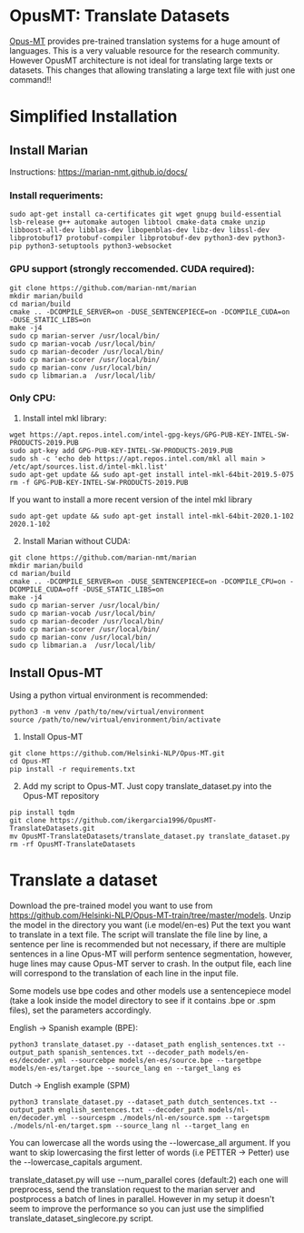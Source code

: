# OpusMT: Translate Datasets
[Opus-MT](https://github.com/Helsinki-NLP/Opus-MT) provides pre-trained translation systems for a huge amount of languages. This is a very valuable resource for the research community. However OpusMT architecture is not ideal for translating large texts or datasets. This changes that allowing translating a large text file with just one command!!

# Simplified Installation
## Install Marian
Instructions: https://marian-nmt.github.io/docs/

### Install requeriments:
```
sudo apt-get install ca-certificates git wget gnupg build-essential lsb-release g++ automake autogen libtool cmake-data cmake unzip libboost-all-dev libblas-dev libopenblas-dev libz-dev libssl-dev libprotobuf17 protobuf-compiler libprotobuf-dev python3-dev python3-pip python3-setuptools python3-websocket
```

### GPU support (strongly reccomended. CUDA required):
```
git clone https://github.com/marian-nmt/marian
mkdir marian/build
cd marian/build
cmake .. -DCOMPILE_SERVER=on -DUSE_SENTENCEPIECE=on -DCOMPILE_CUDA=on -DUSE_STATIC_LIBS=on
make -j4
sudo cp marian-server /usr/local/bin/
sudo cp marian-vocab /usr/local/bin/
sudo cp marian-decoder /usr/local/bin/
sudo cp marian-scorer /usr/local/bin/
sudo cp marian-conv /usr/local/bin/
sudo cp libmarian.a  /usr/local/lib/
```

### Only CPU:

1) Install intel mkl library:

```
wget https://apt.repos.intel.com/intel-gpg-keys/GPG-PUB-KEY-INTEL-SW-PRODUCTS-2019.PUB
sudo apt-key add GPG-PUB-KEY-INTEL-SW-PRODUCTS-2019.PUB
sudo sh -c 'echo deb https://apt.repos.intel.com/mkl all main > /etc/apt/sources.list.d/intel-mkl.list'
sudo apt-get update && sudo apt-get install intel-mkl-64bit-2019.5-075
rm -f GPG-PUB-KEY-INTEL-SW-PRODUCTS-2019.PUB
```
If you want to install a more recent version of the intel mkl library
```
sudo apt-get update && sudo apt-get install intel-mkl-64bit-2020.1-102 2020.1-102
```

2) Install Marian without CUDA: 

```
git clone https://github.com/marian-nmt/marian
mkdir marian/build
cd marian/build
cmake .. -DCOMPILE_SERVER=on -DUSE_SENTENCEPIECE=on -DCOMPILE_CPU=on -DCOMPILE_CUDA=off -DUSE_STATIC_LIBS=on
make -j4
sudo cp marian-server /usr/local/bin/
sudo cp marian-vocab /usr/local/bin/
sudo cp marian-decoder /usr/local/bin/
sudo cp marian-scorer /usr/local/bin/
sudo cp marian-conv /usr/local/bin/
sudo cp libmarian.a  /usr/local/lib/
```


## Install Opus-MT
Using a python virtual environment is recommended:
```
python3 -m venv /path/to/new/virtual/environment
source /path/to/new/virtual/environment/bin/activate
```
1) Install Opus-MT
```
git clone https://github.com/Helsinki-NLP/Opus-MT.git
cd Opus-MT
pip install -r requirements.txt
```

2) Add my script to Opus-MT. Just copy translate_dataset.py into the Opus-MT repository
```
pip install tqdm
git clone https://github.com/ikergarcia1996/OpusMT-TranslateDatasets.git
mv OpusMT-TranslateDatasets/translate_dataset.py translate_dataset.py
rm -rf OpusMT-TranslateDatasets
```

# Translate a dataset

Download the pre-trained model you want to use from https://github.com/Helsinki-NLP/Opus-MT-train/tree/master/models.
Unzip the model in the directory you want (i.e model/en-es)
Put the text you want to translate in a text file. The script will translate the file line by line, a sentence per line is recommended but not necessary, if there are multiple sentences in a line Opus-MT will perform sentence segmentation, however, huge lines may cause Opus-MT server to crash. In the output file, each line will correspond to the translation of each line in the input file. 

Some models use bpe codes and other models use a sentencepiece model (take a look inside the model directory to see if it contains .bpe or .spm files), set the parameters accordingly.

English -> Spanish example (BPE): 
```
python3 translate_dataset.py --dataset_path english_sentences.txt --output_path spanish_sentences.txt --decoder_path models/en-es/decoder.yml --sourcebpe models/en-es/source.bpe --targetbpe models/en-es/target.bpe --source_lang en --target_lang es 
```

Dutch -> English example (SPM)
```
python3 translate_dataset.py --dataset_path dutch_sentences.txt --output_path english_sentences.txt --decoder_path models/nl-en/decoder.yml --sourcespm ./models/nl-en/source.spm --targetspm ./models/nl-en/target.spm --source_lang nl --target_lang en      
```

You can lowercase all the words using the --lowercase_all argument. If you want to skip lowercasing the first letter of words (i.e PETTER -> Petter) use the --lowercase_capitals argument. 


translate_dataset.py will use --num_parallel cores (default:2) each one will preprocess, send the translation request to the marian server and postprocess a batch of lines in parallel. However in my setup it doesn't seem to improve the performance so you can just use the simplified translate_dataset_singlecore.py script. 
